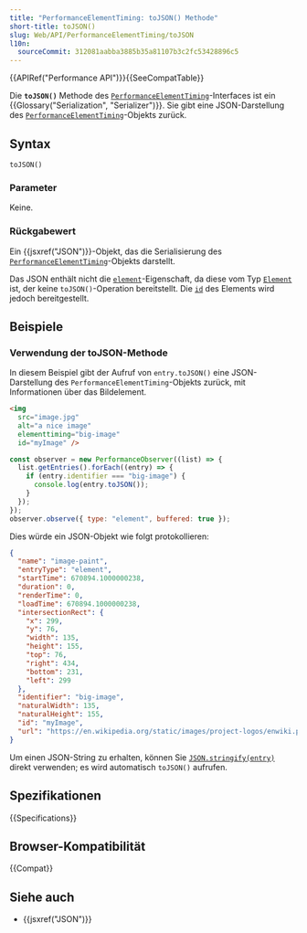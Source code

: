 ```yaml
---
title: "PerformanceElementTiming: toJSON() Methode"
short-title: toJSON()
slug: Web/API/PerformanceElementTiming/toJSON
l10n:
  sourceCommit: 312081aabba3885b35a81107b3c2fc53428896c5
---
```


{{APIRef("Performance API")}}{{SeeCompatTable}}

Die **`toJSON()`** Methode des [`PerformanceElementTiming`](/de/docs/Web/API/PerformanceElementTiming)-Interfaces ist ein {{Glossary("Serialization", "Serializer")}}. Sie gibt eine JSON-Darstellung des [`PerformanceElementTiming`](/de/docs/Web/API/PerformanceElementTiming)-Objekts zurück.

## Syntax

```js-nolint
toJSON()
```

### Parameter

Keine.

### Rückgabewert

Ein {{jsxref("JSON")}}-Objekt, das die Serialisierung des [`PerformanceElementTiming`](/de/docs/Web/API/PerformanceElementTiming)-Objekts darstellt.

Das JSON enthält nicht die [`element`](/de/docs/Web/API/PerformanceElementTiming/element)-Eigenschaft, da diese vom Typ [`Element`](/de/docs/Web/API/Element) ist, der keine `toJSON()`-Operation bereitstellt. Die [`id`](/de/docs/Web/API/PerformanceElementTiming/id) des Elements wird jedoch bereitgestellt.

## Beispiele

### Verwendung der toJSON-Methode

In diesem Beispiel gibt der Aufruf von `entry.toJSON()` eine JSON-Darstellung des `PerformanceElementTiming`-Objekts zurück, mit Informationen über das Bildelement.

```html
<img
  src="image.jpg"
  alt="a nice image"
  elementtiming="big-image"
  id="myImage" />
```

```js
const observer = new PerformanceObserver((list) => {
  list.getEntries().forEach((entry) => {
    if (entry.identifier === "big-image") {
      console.log(entry.toJSON());
    }
  });
});
observer.observe({ type: "element", buffered: true });
```

Dies würde ein JSON-Objekt wie folgt protokollieren:

```json
{
  "name": "image-paint",
  "entryType": "element",
  "startTime": 670894.1000000238,
  "duration": 0,
  "renderTime": 0,
  "loadTime": 670894.1000000238,
  "intersectionRect": {
    "x": 299,
    "y": 76,
    "width": 135,
    "height": 155,
    "top": 76,
    "right": 434,
    "bottom": 231,
    "left": 299
  },
  "identifier": "big-image",
  "naturalWidth": 135,
  "naturalHeight": 155,
  "id": "myImage",
  "url": "https://en.wikipedia.org/static/images/project-logos/enwiki.png"
}
```

Um einen JSON-String zu erhalten, können Sie [`JSON.stringify(entry)`](/de/docs/Web/JavaScript/Reference/Global_Objects/JSON/stringify) direkt verwenden; es wird automatisch `toJSON()` aufrufen.

## Spezifikationen

{{Specifications}}

## Browser-Kompatibilität

{{Compat}}

## Siehe auch

- {{jsxref("JSON")}}

